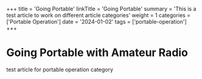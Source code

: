 +++
title = 'Going Portable'
linkTitle = 'Going Portable'
summary = 'This is a test article to work on different article categories'
weight = 1
categories = ['Portable Operation']
date = '2024-01-02'
tags = ['portable-operation']
+++

# Going Portable with Amateur Radio

test article for portable operation category